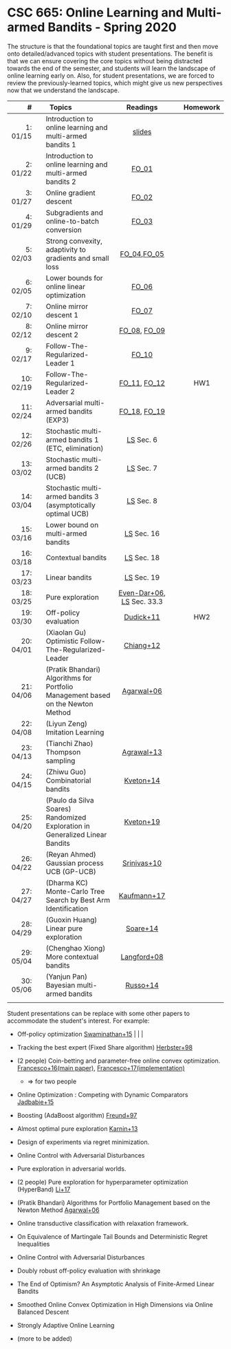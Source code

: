 # CSC 665: Online Learning and Multi-armed Bandits - Spring 2020

The structure is that the foundational topics are taught first and then move onto detailed/advanced topics with student presentations.
The benefit is that we can ensure covering the core topics without being distracted towards the end of the semester, and students will learn the landscape of online learning early on. 
Also, for student presentations, we are forced to review the previously-learned topics, which might give us new perspectives now that we understand the landscape.

|#  | | &nbsp;&nbsp;Topics | Readings |  | Homework |
|---:|-|:-------------|:---:|:---:|:---:|
|1: 01/15 || Introduction to online learning and multi-armed bandits 1                         | [slides](data/lec01-intro-to-ol-and-bandits.pdf)   |   |   | 
|2: 01/22 || Introduction to online learning and multi-armed bandits 2                         | [FO_01](https://parameterfree.com/2019/09/02/introduction-to-online-learning/)  |   |   |
|3: 01/27 || Online gradient descent                                                           | [FO_02](https://parameterfree.wordpress.com/2019/09/11/online-gradient-descent/)  |   |   |
|4: 01/29 || Subgradients and online-to-batch conversion                                       | [FO_03](https://parameterfree.wordpress.com/2019/09/13/subgradients-and-online-to-batch-conversion/)  |   |   |
|5: 02/03 || Strong convexity, adaptivity to gradients and small loss                          | [FO_04](https://parameterfree.wordpress.com/2019/09/17/more-online-to-batch-examples-and-strong-convexity/),[FO_05](https://parameterfree.com/2019/09/20/adaptive-algorithms-l-bounds-and-adagrad/)  |   |   |
|6: 02/05 || Lower bounds for online linear optimization                                       | [FO_06](https://parameterfree.wordpress.com/2019/09/25/lower-bounds-for-online-linear-optimization/)  |   |   |
|7: 02/10 || Online mirror descent 1                                                           | [FO_07](https://parameterfree.com/2019/10/03/online-mirror-descent-iii-examples-and-learning-with-expert-advice/)  |   |   |
|8: 02/12 || Online mirror descent 2                                                           | [FO_08](https://parameterfree.com/2019/10/01/online-mirror-descent-ii-regret-and-mirror-version/), [FO_09](https://parameterfree.com/2019/10/03/online-mirror-descent-iii-examples-and-learning-with-expert-advice/)  |   |   |
|9: 02/17 || Follow-The-Regularized-Leader 1                                                   | [FO_10](https://parameterfree.com/2019/10/08/follow-the-regularized-leader-i-regret-equality/)  |   |   |
|10: 02/19|| Follow-The-Regularized-Leader 2                                                   | [FO_11](https://parameterfree.com/2019/10/10/follow-the-regularized-leader-ii-applications/), [FO_12](https://parameterfree.com/2019/10/17/follow-the-regularized-leader-iii-more-logarithmic-bounds/)  |   | HW1  |
|11: 02/24|| Adversarial multi-armed bandits (EXP3)                                            | [FO_18](https://parameterfree.com/2019/11/12/multi-armed-bandit-i/), [FO_19](https://parameterfree.com/2019/11/14/multi-armed-bandit-ii/)  |   |   |
|12: 02/26|| Stochastic multi-armed bandits 1 (ETC, elimination)                               | [LS](https://tor-lattimore.com/downloads/book/book.pdf) Sec. 6 |   |   |
|13: 03/02|| Stochastic multi-armed bandits 2 (UCB)                                            | [LS](https://tor-lattimore.com/downloads/book/book.pdf) Sec. 7 |   |   |
|14: 03/04|| Stochastic multi-armed bandits 3 (asymptotically optimal UCB)                     | [LS](https://tor-lattimore.com/downloads/book/book.pdf) Sec. 8 |   |   |
|15: 03/16|| Lower bound on multi-armed bandits                                                | [LS](https://tor-lattimore.com/downloads/book/book.pdf) Sec. 16|   |   |
|16: 03/18|| Contextual bandits                                                                | [LS](https://tor-lattimore.com/downloads/book/book.pdf) Sec. 18|   |   |
|17: 03/23|| Linear bandits                                                                    | [LS](https://tor-lattimore.com/downloads/book/book.pdf) Sec. 19|   |   |
|18: 03/25|| Pure exploration                                                                  | [Even-Dar+06](http://jmlr.csail.mit.edu/papers/volume7/evendar06a/evendar06a.pdf), [LS](https://tor-lattimore.com/downloads/book/book.pdf) Sec. 33.3  |   |   |
|19: 03/30|| Off-policy evaluation                                                             | [Dudick+11](https://arxiv.org/abs/1103.4601)  |   | HW2  |
|20: 04/01|| (Xiaolan Gu) Optimistic Follow-The-Regularized-Leader                             | [Chiang+12](http://proceedings.mlr.press/v23/chiang12/chiang12.pdf)                                                            |   |   |
|21: 04/06|| (Pratik Bhandari) Algorithms for Portfolio Management based on the Newton Method  | [Agarwal+06](https://www.satyenkale.com/pubs/algorithms-for-portfolio-management-based-on-the-newton-method/)    |   |   |              
|22: 04/08|| (Liyun Zeng) Imitation Learning                                                   |                                |   |   | 
|23: 04/13|| (Tianchi Zhao) Thompson sampling                                                  | [Agrawal+13](http://proceedings.mlr.press/v31/agrawal13a.pdf)                                                                  |   |   | 
|24: 04/15|| (Zhiwu Guo) Combinatorial bandits                                                 | [Kveton+14](https://arxiv.org/abs/1410.0949)                                                                                   |   |   | 
|25: 04/20|| (Paulo da Silva Soares) Randomized Exploration in Generalized Linear Bandits      | [Kveton+19](https://arxiv.org/pdf/1906.08947.pdf)                                                                              |   |   | 
|26: 04/22|| (Reyan Ahmed) Gaussian process UCB (GP-UCB)                                       | [Srinivas+10](https://arxiv.org/abs/0912.3995)                                                                                 |   |   | 
|27: 04/27|| (Dharma KC) Monte-Carlo Tree Search by Best Arm Identification                    | [Kaufmann+17](http://papers.nips.cc/paper/7075-monte-carlo-tree-search-by-best-arm-identification)                             |   |   | 
|28: 04/29|| (Guoxin Huang) Linear pure exploration                                            | [Soare+14](https://arxiv.org/abs/1409.6110)                                                                                    |   |   | 
|29: 05/04|| (Chenghao Xiong) More contextual bandits                                          | [Langford+08](https://papers.nips.cc/paper/3178-the-epoch-greedy-algorithm-for-multi-armed-bandits-with-side-information.pdf)  |   |   | 
|30: 05/06|| (Yanjun Pan) Bayesian multi-armed bandits                                         | [Russo+14](https://papers.nips.cc/paper/5463-learning-to-optimize-via-information-directed-sampling)                           |   |   | 
|<img width=50/>|<img width=10/>| <img width=500/>                                             | <img width=200/> |<img width=100/> | <img width=100/>  |

<!--
|20: 04/01|| (presentation) Adaptive stepsizes (AdaGrad algorithm)               | [Streeter+10](https://arxiv.org/abs/1002.4862)  |   |   |
|31: 05/XX|| Final exam                                                          |   |   |   |
-->

Student presentations can be replace with some other papers to accommodate the student's interest.
For example:

 * Off-policy optimization [Swaminathan+15](https://www.cs.cornell.edu/people/tj/publications/swaminathan_joachims_15c.pdf)                               |   |   |
 * Tracking the best expert (Fixed Share algorithm)  [Herbster+98](https://users.soe.ucsc.edu/~manfred/pubs/J39.pdf)

 * (2 people) Coin-betting and parameter-free online convex optimization. [Francesco+16(main paper)](https://arxiv.org/abs/1602.04128), [Francesco+17(implementation)](https://arxiv.org/pdf/1705.07795.pdf) 
    * => for two people
 * Online Optimization : Competing with Dynamic Comparators [Jadbabie+15](http://proceedings.mlr.press/v38/jadbabaie15.html)
 * Boosting (AdaBoost algorithm) [Freund+97](https://www.sciencedirect.com/science/article/pii/S002200009791504X)
 * Almost optimal pure exploration [Karnin+13](http://proceedings.mlr.press/v28/karnin13.pdf)
 * Design of experiments via regret minimization.
 * Online Control with Adversarial Disturbances
 * Pure exploration in adversarial worlds.
 * (2 people) Pure exploration for hyperparameter optimization (HyperBand) [Li+17](http://jmlr.org/papers/volume18/16-558/16-558.pdf)
 * (Pratik Bhandari) Algorithms for Portfolio Management based on the Newton Method [Agarwal+06](https://www.satyenkale.com/pubs/algorithms-for-portfolio-management-based-on-the-newton-method/)
 * Online transductive classification with relaxation framework.
 * On Equivalence of Martingale Tail Bounds and Deterministic Regret Inequalities
 * Online Control with Adversarial Disturbances
 * Doubly robust off-policy evaluation with shrinkage
 * The End of Optimism? An Asymptotic Analysis of Finite-Armed Linear Bandits
 * Smoothed Online Convex Optimization in High Dimensions via Online Balanced Descent
 * Strongly Adaptive Online Learning
 * (more to be added)
















